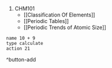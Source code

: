 1. CHM101
	- [[Classification Of Elements]]
	- [[Periodic Tables]]
	- [[Periodic Trends of Atomic Size]]



```button
name 10 + 9
type calculate
action 21
```
^button-add


